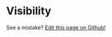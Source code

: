 # Visibility

See a mistake? [Edit this page on Github!](https://www.github.com/geotrev/undernet/wiki/visibility)

